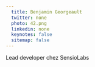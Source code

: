 ```yaml
---
  title: Benjamin Georgeault
  twitter: none
  photo: 42.png
  linkedin: none
  keynotes: false
  sitemap: false
---
```

Lead developer chez SensioLabs
